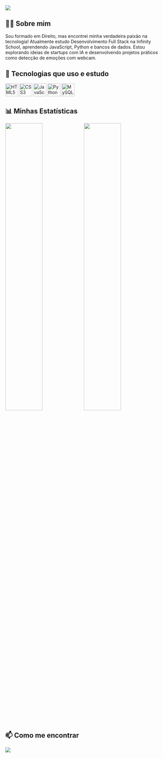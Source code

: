 <!-- Banner animado -->
<img src="https://capsule-render.vercel.app/api?type=waving&color=0:00C9FF,100:92FE9D&height=200&section=header&text=Olá,%20eu%20sou%20Nelizio%20Junior!&fontSize=30&fontColor=ffffff" />

<!-- Sobre mim -->
<h2>👨‍💻 Sobre mim</h2>
<p>Sou formado em Direito, mas encontrei minha verdadeira paixão na tecnologia! Atualmente estudo Desenvolvimento Full Stack na Infinity School, aprendendo JavaScript, Python e bancos de dados. Estou explorando ideias de startups com IA e desenvolvendo projetos práticos como detecção de emoções com webcam.</p>

<!-- Tecnologias -->
<h2>🚀 Tecnologias que uso e estudo</h2>
<p>
  <img src="https://cdn.jsdelivr.net/gh/devicons/devicon/icons/html5/html5-original.svg" width="40" title="HTML5"/>
  <img src="https://cdn.jsdelivr.net/gh/devicons/devicon/icons/css3/css3-original.svg" width="40" title="CSS3"/>
  <img src="https://cdn.jsdelivr.net/gh/devicons/devicon/icons/javascript/javascript-original.svg" width="40" title="JavaScript"/>
  <img src="https://cdn.jsdelivr.net/gh/devicons/devicon/icons/python/python-original.svg" width="40" title="Python"/>
  <img src="https://cdn.jsdelivr.net/gh/devicons/devicon/icons/mysql/mysql-original.svg" width="40" title="MySQL"/>
</p>

<!-- GitHub Stats -->
<h2>📊 Minhas Estatísticas</h2>
<p align="left">
  <img width="48%" src="https://github-readme-stats.vercel.app/api?username=neliziojunior&show_icons=true&theme=tokyonight" />
  <img width="48%" src="https://github-readme-stats.vercel.app/api/top-langs/?username=neliziojunior&layout=compact&theme=tokyonight" />
</p>

<!-- Contato -->
<h2>📫 Como me encontrar</h2>
<p>
  <a href="https://www.linkedin.com/in/nelizio-lefundes-do-carmo-j%C3%BAnior-314443278/" target="_blank">
    <img src="https://img.shields.io/badge/LinkedIn-blue?style=for-the-badge&logo=linkedin" />
  </a>
</p>






